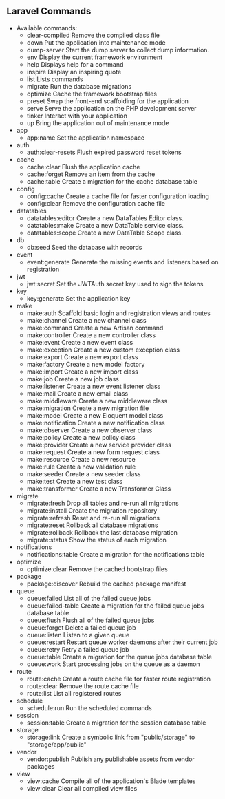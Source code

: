 ## Laravel Commands
* Available commands:
  * clear-compiled       Remove the compiled class file
  * down                 Put the application into maintenance mode
  * dump-server          Start the dump server to collect dump information.
  * env                  Display the current framework environment
  * help                 Displays help for a command
  * inspire              Display an inspiring quote
  * list                 Lists commands
  * migrate              Run the database migrations
  * optimize             Cache the framework bootstrap files
  * preset               Swap the front-end scaffolding for the application
  * serve                Serve the application on the PHP development server
  * tinker               Interact with your application
  * up                   Bring the application out of maintenance mode
* app
  * app:name             Set the application namespace
* auth
  * auth:clear-resets    Flush expired password reset tokens
* cache
  * cache:clear          Flush the application cache
  * cache:forget         Remove an item from the cache
  * cache:table          Create a migration for the cache database table
* config
  * config:cache         Create a cache file for faster configuration loading
  * config:clear         Remove the configuration cache file
* datatables
  * datatables:editor    Create a new DataTables Editor class.
  * datatables:make      Create a new DataTable service class.
  * datatables:scope     Create a new DataTable Scope class.
* db
  * db:seed              Seed the database with records
* event
  * event:generate       Generate the missing events and listeners based on registration
* jwt
  * jwt:secret           Set the JWTAuth secret key used to sign the tokens
* key
  * key:generate         Set the application key
* make
  * make:auth            Scaffold basic login and registration views and routes
  * make:channel         Create a new channel class
  * make:command         Create a new Artisan command
  * make:controller      Create a new controller class
  * make:event           Create a new event class
  * make:exception       Create a new custom exception class
  * make:export          Create a new export class
  * make:factory         Create a new model factory
  * make:import          Create a new import class
  * make:job             Create a new job class
  * make:listener        Create a new event listener class
  * make:mail            Create a new email class
  * make:middleware      Create a new middleware class
  * make:migration       Create a new migration file
  * make:model           Create a new Eloquent model class
  * make:notification    Create a new notification class
  * make:observer        Create a new observer class
  * make:policy          Create a new policy class
  * make:provider        Create a new service provider class
  * make:request         Create a new form request class
  * make:resource        Create a new resource
  * make:rule            Create a new validation rule
  * make:seeder          Create a new seeder class
  * make:test            Create a new test class
  * make:transformer     Create a new Transformer Class
* migrate
  * migrate:fresh        Drop all tables and re-run all migrations
  * migrate:install      Create the migration repository
  * migrate:refresh      Reset and re-run all migrations
  * migrate:reset        Rollback all database migrations
  * migrate:rollback     Rollback the last database migration
  * migrate:status       Show the status of each migration
* notifications
  * notifications:table  Create a migration for the notifications table
* optimize
  * optimize:clear       Remove the cached bootstrap files
* package
  * package:discover     Rebuild the cached package manifest
* queue
  * queue:failed         List all of the failed queue jobs
  * queue:failed-table   Create a migration for the failed queue jobs database table
  * queue:flush          Flush all of the failed queue jobs
  * queue:forget         Delete a failed queue job
  * queue:listen         Listen to a given queue
  * queue:restart        Restart queue worker daemons after their current job
  * queue:retry          Retry a failed queue job
  * queue:table          Create a migration for the queue jobs database table
  * queue:work           Start processing jobs on the queue as a daemon
* route
  * route:cache          Create a route cache file for faster route registration
  * route:clear          Remove the route cache file
  * route:list           List all registered routes
* schedule
  * schedule:run         Run the scheduled commands
* session
  * session:table        Create a migration for the session database table
* storage
  * storage:link         Create a symbolic link from "public/storage" to "storage/app/public"
* vendor
  * vendor:publish       Publish any publishable assets from vendor packages
* view
  * view:cache           Compile all of the application's Blade templates
  * view:clear           Clear all compiled view files
